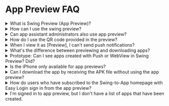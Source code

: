 # App Preview FAQ

<details>

<summary>What is Swing Preview (App Preview)?</summary>

Swing Preview is an \[App Preview] service that allows you to check the apps created by Swing2App in real-time.

After downloading the official Swing2App app – from the App Preview menu – please log in to the account you signed up for on the Swing homepage.

On the app preview page, you can see a list of all the apps created by Swing2App.

You can preview, download and check it directly on your phone from within the app.

Even if you don't have to cumbersome pick up and install APK files, you can check out the apps you've created in real-time!

\*App preview is also available, especially on iPhones that have not been supported so far. (No down\~!)

★For a detailed description of the swing preview, please check the relevant manual.&#x20;

**☞** [<mark style="color:blue;">**See how to use the swing preview**</mark>](../manual/swingpreview.md)<mark style="color:blue;">****</mark>

</details>

<details>

<summary>How can I use the swing preview?</summary>

![](../.gitbook/assets/앱미리보기자름900\_en.png)

1\) Please download the official 'Swing2App' app from the App Store and Play Store. \*If the app is already installed, please update to the latest version

2\) After launching the app, select the \[App Preview] menu at the top of the → category and log in with your swing website subscription account (ID, password).

3\) Once you're done signing in, the app preview page will open, where you can see a list of apps you've created.

\- iPhone can be confirmed by pressing the preview button.

\-On Android phones, you can preview the app, download the app.

</details>

<details>

<summary>Can app assistant administrators also use app preview?</summary>

The four deputy administrators can also check the app by logging in from the app preview.

When logging in, enter the **deputy administrator ID, password, and app ID, and select the \[Associate Administrator Login] button to log in.**

Here! For your username and password, please enter the ID and password associated with the app.

**The app ID can be found on the swing app creation page → in the basic information in step 1, and you can check the app ID.**

Same as how to log in as a deputy administrator on the Swing2App website!

You can log in by entering your deputy administrator ID, password, and app ID.

**\* See images)**

****![](../.gitbook/assets/미리보기영문4.png)****

How to set up the app assistant administrator and how to log in, please refer to the manual below!

<img src="https://s.w.org/images/core/emoji/11/svg/25b6.svg" alt="▶" data-size="line">  [<mark style="color:blue;">\[Check out the Swing Preview Detailed Method Manual\]</mark>](../manual/swingpreview.md)<mark style="color:blue;"></mark>

</details>

<details>

<summary>How do I use the QR code provided in the preview?</summary>

On the app preview page, you can check the "Preview by QR Code" menu.

That menu doesn't require you to be logged in as an administrator! **You can scan the QR code provided by each app to preview the app on your phone.**

QR code previews are only available for apps built from regular prototypes. \*Webview and apps created with push apps are not available



**★ How to use QR code**

****![](../.gitbook/assets/scan.png)****

![](../.gitbook/assets/미리보기영문5.png)

Launch the swing2app app – Preview the app – Select the \[Preview with QR Code] button → When you bring your phone to the QR code image and touch it, the app you created will be previewed on your phone.

</details>

<details>

<summary>When I view it as [Preview], I can't send push notifications?</summary>

Yes, when you view the app as a preview rather than downloading the app, you won't receive push notifications.

In addition to pushing, sharing is not available.

(App sharing, bulletin boards, posts, image sharing all not)

★Please note that iPhone users will not be able to use this feature as it is only available for \*preview.

★Android users can choose to download the app and the downloaded app will be able to use all the functions of Swing.

</details>

<details>

<summary>What's the difference between previewing and downloading apps?</summary>

Official App to Swing – When you log in with your swing account in \[App Preview], a list of apps that you have created will appear.

**At the bottom of the app name, you can check the \[Preview], \[Download App] buttons.**

**\* Preview: Without downloading the app, you can check the app directly in preview format on your phone.**

**\* App Download: Download and install the app directly to your phone.**

</details>

<details>

<summary>Prototype: Can I see apps created with Push or WebView in Swing Preview? Did?</summary>

You can check it by \[Download App] on your Android phone, but you can't check it on your iPhone.

\- Android Phone Prototype – Apps created with Push and WebView are only available for swing preview \[App Download].

Preview is not supported, and you will need to download the app to your phone to see it.

\-On the iPhone, apps created with push or webview will not be listed.

</details>

<details>

<summary>Is the iPhone only available for app previews?</summary>

Yes, downloading the app is not supported for iPhones, and you can check the app through \[Preview].

On the app preview page, you can log in with the same swing account: administrator ID and password to see the list of apps you've created.

**\*Prototype: Apps created with Push or WebView are not available as swing previews.**

Apps created with Push or WebView are not supported on the iPhone because they can only be downloaded from the app.



**\[iPhone – Swing Preview App Launchscreen]**

![](../.gitbook/assets/미리보기영문2.png)

</details>

<details>

<summary>Can I download the app by receiving the APK file without using the app preview?</summary>

How to install an existing app on your Android phone – You can download and install the APK file to use it.

Instead of using the swing preview, you can download the APK file that is completed during the creation of the app and install it directly on your mobile phone for use.

You can use the existing app installation method and the swing preview together, so please note the use.

**\*APK file download is only available for Android phones**

</details>

<details>

<summary>How do users who have subscribed to the Swing-to-App homepage with Easy Login sign in from the app preview?</summary>

If you used to log in with a simple login when you signed up for the Swing2App, please select the Naver, Google, and Facebook icons to log in.

**\*The iPhone does not come with a simple login function.**

For users with Easy Login, please use your Android phone or use the preview function as a deputy administrator login or QR code when using the iPhone.

</details>

<details>

<summary>I'm signed in to app preview, but I don't have a list of apps that have been created.</summary>

Only apps that have been created will appear in the preview list.

So if your app isn't on the list, it's likely that your app hasn't been built yet.

If you haven't created the app yet, please press the \[Create App] button to create it.

If you have clicked \[Create App], please check the status indication that the creation is complete in version control and re-connect. (Production time 5-10 minutes)

</details>
